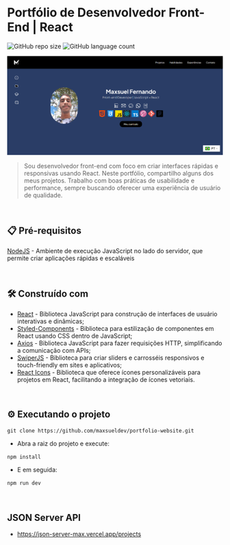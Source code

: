 # Portfólio de Desenvolvedor Front-End | React

![GitHub repo size](https://img.shields.io/github/repo-size/maxsueldev/portfolio-website?style=for-the-badge)
![GitHub language count](https://img.shields.io/github/languages/count/maxsueldev/portfolio-website?style=for-the-badge)

<img src="portfolio-maxsuel.png" alt="Exemplo imagem">

> Sou desenvolvedor front-end com foco em criar interfaces rápidas e responsivas usando React. Neste portfólio, compartilho alguns dos meus projetos. Trabalho com boas práticas de usabilidade e performance, sempre buscando oferecer uma experiência de usuário de qualidade.

<br>

## 📋 Pré-requisitos

[NodeJS](https://nodejs.org/pt) - Ambiente de execução JavaScript no lado do servidor, que permite criar aplicações rápidas e escaláveis

<br>

## 🛠️ Construído com
* [React](https://pt-br.react.dev/) - Biblioteca JavaScript para construção de interfaces de usuário interativas e dinâmicas;
* [Styled-Components](https://styled-components.com/) - Biblioteca para estilização de componentes em React usando CSS dentro de JavaScript;
* [Axios](https://axios-http.com/ptbr/docs/intro) - Biblioteca JavaScript para fazer requisições HTTP, simplificando a comunicação com APIs;
* [SwiperJS](https://swiperjs.com/) - Biblioteca para criar sliders e carrosséis responsivos e touch-friendly em sites e aplicativos;
* [React Icons](https://react-icons.github.io/react-icons/) - Biblioteca que oferece ícones personalizáveis para projetos em React, facilitando a integração de ícones vetoriais.
<br>


## ⚙️ Executando o projeto

```
git clone https://github.com/maxsueldev/portfolio-website.git
```

* Abra a raiz do projeto e execute: 

```
npm install
```

* E em seguida: 

```
npm run dev
```

<br>

## JSON Server API
* https://json-server-max.vercel.app/projects


